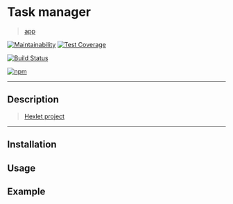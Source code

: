 # Task manager
> [app](https://aethra-task-manager.herokuapp.com/)

[![Maintainability](https://api.codeclimate.com/v1/badges/34c7602d1de18d05fe17/maintainability)](https://codeclimate.com/github/AndreyMork/project-lvl4-s203/maintainability)
[![Test Coverage](https://api.codeclimate.com/v1/badges/34c7602d1de18d05fe17/test_coverage)](https://codeclimate.com/github/AndreyMork/project-lvl4-s203/test_coverage)

[![Build Status](https://travis-ci.org/AndreyMork/project-lvl4-s203.svg?branch=master)](https://travis-ci.org/AndreyMork/project-lvl4-s203)

[![npm](https://img.shields.io/npm/v/aethra-task-manager.svg?style=flat)](https://www.npmjs.com/package/aethra-task-manager)
***
## Description
> [Hexlet project](https://ru.hexlet.io/projects)

***
## Installation

## Usage

## Example
